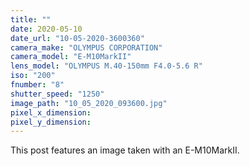 ```yaml
---
title: ""
date: 2020-05-10
date_url: "10-05-2020-3600360"
camera_make: "OLYMPUS CORPORATION"
camera_model: "E-M10MarkII"
lens_model: "OLYMPUS M.40-150mm F4.0-5.6 R"
iso: "200"
fnumber: "8"
shutter_speed: "1250"
image_path: "10_05_2020_093600.jpg"
pixel_x_dimension: 
pixel_y_dimension: 
---
```


This post features an image taken with an E-M10MarkII.